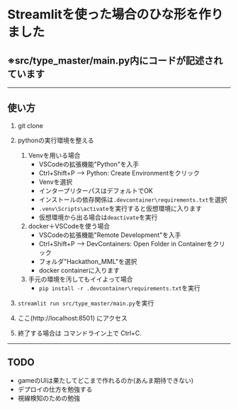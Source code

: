 # Streamlitを使った場合のひな形を作りました

## ※src/type_master/main.py内にコードが記述されています
---
## 使い方
1. git clone
2. pythonの実行環境を整える   
    1. Venvを用いる場合
       - VSCodeの拡張機能"Python"を入手 
       - Ctrl+Shift+P --> Python: Create Environmentをクリック
       - Venvを選択
       - インタープリターパスはデフォルトでOK
       - インストールの依存関係は`.devcontainer\requirements.txt`を選択
       - ```.venv\Scripts\activate```を実行すると仮想環境に入ります
       - 仮想環境から出る場合は```deactivate```を実行
    2. docker＋VSCodeを使う場合
       - VSCodeの拡張機能"Remote Development"を入手 
       - Ctrl+Shift+P --> DevContainers: Open Folder in Containerをクリック
       - フォルダ"Hackathon_MML"を選択
       - docker containerに入ります
    3. 手元の環境を汚してもイイよって場合
       - ```pip install -r .devcontainer\requirements.txt```を実行

3. ```streamlit run src/type_master/main.py```を実行
4. ここ(http://localhost:8501) にアクセス
5. 終了する場合は コマンドライン上で Ctrl+C.
---
## TODO
- gameのUIは果たしてどこまで作れるのか(あんま期待できない)
- デプロイの仕方を勉強する
- 視線検知のための勉強

